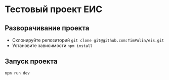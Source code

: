 # Тестовый проект ЕИС
## Разворачивание проекта
- Склонируйте репозиторий `git clone git@github.com:TimPulin/eis.git`
- Установите зависимости `npm install`
## Запуск проекта
`npm run dev`
